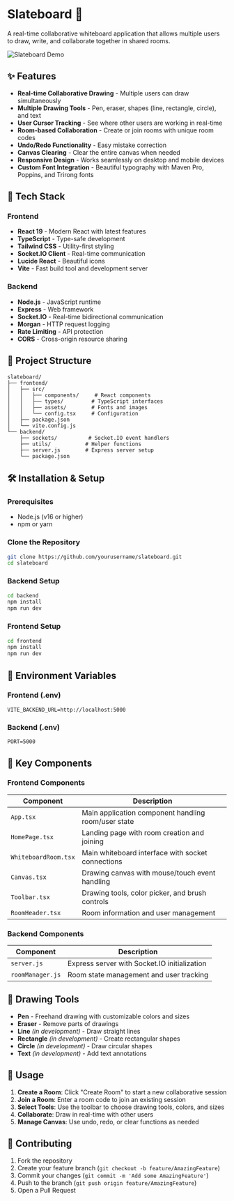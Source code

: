 # Slateboard 🎨

A real-time collaborative whiteboard application that allows multiple users to draw, write, and collaborate together in shared rooms.

![Slateboard Demo](https://via.placeholder.com/800x400/1a1a2e/ffffff?text=Slateboard+Demo)

## ✨ Features

- **Real-time Collaborative Drawing** - Multiple users can draw simultaneously
- **Multiple Drawing Tools** - Pen, eraser, shapes (line, rectangle, circle), and text
- **User Cursor Tracking** - See where other users are working in real-time
- **Room-based Collaboration** - Create or join rooms with unique room codes
- **Undo/Redo Functionality** - Easy mistake correction
- **Canvas Clearing** - Clear the entire canvas when needed
- **Responsive Design** - Works seamlessly on desktop and mobile devices
- **Custom Font Integration** - Beautiful typography with Maven Pro, Poppins, and Trirong fonts

## 🚀 Tech Stack

### Frontend
- **React 19** - Modern React with latest features
- **TypeScript** - Type-safe development
- **Tailwind CSS** - Utility-first styling
- **Socket.IO Client** - Real-time communication
- **Lucide React** - Beautiful icons
- **Vite** - Fast build tool and development server

### Backend
- **Node.js** - JavaScript runtime
- **Express** - Web framework
- **Socket.IO** - Real-time bidirectional communication
- **Morgan** - HTTP request logging
- **Rate Limiting** - API protection
- **CORS** - Cross-origin resource sharing

## 📁 Project Structure

```
slateboard/
├── frontend/
│   ├── src/
│   │   ├── components/     # React components
│   │   ├── types/         # TypeScript interfaces
│   │   ├── assets/        # Fonts and images
│   │   └── config.tsx     # Configuration
│   ├── package.json
│   └── vite.config.js
└── backend/
    ├── sockets/          # Socket.IO event handlers
    ├── utils/           # Helper functions
    ├── server.js        # Express server setup
    └── package.json
```

## 🛠️ Installation & Setup

### Prerequisites
- Node.js (v16 or higher)
- npm or yarn

### Clone the Repository
```bash
git clone https://github.com/yourusername/slateboard.git
cd slateboard
```

### Backend Setup
```bash
cd backend
npm install
npm run dev
```

### Frontend Setup
```bash
cd frontend
npm install
npm run dev
```

## 🔧 Environment Variables

### Frontend (.env)
```env
VITE_BACKEND_URL=http://localhost:5000
```

### Backend (.env)
```env
PORT=5000
```

## 🎯 Key Components

### Frontend Components

| Component | Description |
|-----------|-------------|
| `App.tsx` | Main application component handling room/user state |
| `HomePage.tsx` | Landing page with room creation and joining |
| `WhiteboardRoom.tsx` | Main whiteboard interface with socket connections |
| `Canvas.tsx` | Drawing canvas with mouse/touch event handling |
| `Toolbar.tsx` | Drawing tools, color picker, and brush controls |
| `RoomHeader.tsx` | Room information and user management |

### Backend Components

| Component | Description |
|-----------|-------------|
| `server.js` | Express server with Socket.IO initialization |
| `roomManager.js` | Room state management and user tracking |


## 🎨 Drawing Tools

- **Pen** - Freehand drawing with customizable colors and sizes
- **Eraser** - Remove parts of drawings
- **Line** *(in development)* - Draw straight lines  
- **Rectangle** *(in development)* - Create rectangular shapes  
- **Circle** *(in development)* - Draw circular shapes  
- **Text** *(in development)* - Add text annotations


## 📱 Usage

1. **Create a Room**: Click "Create Room" to start a new collaborative session
2. **Join a Room**: Enter a room code to join an existing session
3. **Select Tools**: Use the toolbar to choose drawing tools, colors, and sizes
4. **Collaborate**: Draw in real-time with other users
5. **Manage Canvas**: Use undo, redo, or clear functions as needed

## 🤝 Contributing

1. Fork the repository
2. Create your feature branch (`git checkout -b feature/AmazingFeature`)
3. Commit your changes (`git commit -m 'Add some AmazingFeature'`)
4. Push to the branch (`git push origin feature/AmazingFeature`)
5. Open a Pull Request
